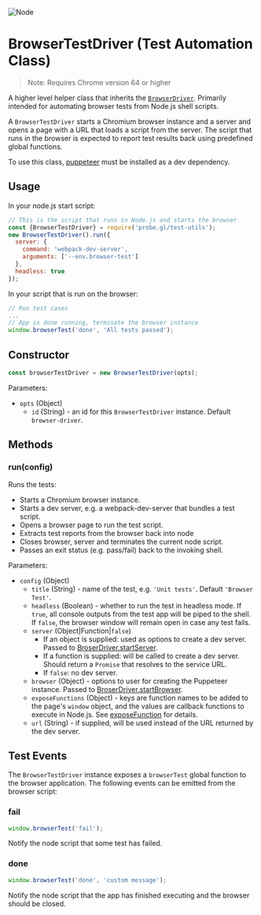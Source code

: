 <p class="badges">
  <img src="https://img.shields.io/badge/Node.js-v8.0-blue.svg?style=flat-square" alt="Node" />
</p>

# BrowserTestDriver (Test Automation Class)

> Note: Requires Chrome version 64 or higher

A higher level helper class that inherits the [`BrowserDriver`](./docs/api-reference/test/browser-task-status). Primarily intended for automating browser tests from Node.js shell scripts.

A `BrowserTestDriver` starts a Chromium browser instance and a server and opens a page with a URL that loads a script from the server. The script that runs in the browser is expected to report test results back using predefined global functions.

To use this class, [puppeteer](https://www.npmjs.com/package/puppeteer) must be installed as a dev dependency.

## Usage

In your node.js start script:

```js
// This is the script that runs in Node.js and starts the browser
const {BrowserTestDriver} = require('probe.gl/test-utils');
new BrowserTestDriver().run({
  server: {
    command: 'webpack-dev-server',
    arguments: ['--env.browser-test']
  },
  headless: true
});
```

In your script that is run on the browser:

```js
// Run test cases
...
// App is done running, terminate the browser instance
window.browserTest('done', 'All tests passed');
```


## Constructor

```js
const browserTestDriver = new BrowserTestDriver(opts);
```

Parameters:

* `opts` (Object)
  - `id` (String) - an id for this `BrowserTestDriver` instance. Default `browser-driver`.


## Methods

### run(config)

Runs the tests:

* Starts a Chromium browser instance.
* Starts a dev server, e.g. a webpack-dev-server that bundles a test script.
* Opens a browser page to run the test script.
* Extracts test reports from the browser back into node
* Closes browser, server and terminates the current node script.
* Passes an exit status (e.g. pass/fail) back to the invoking shell.

Parameters:

* `config` (Object)
  - `title` (String) - name of the test, e.g. `'Unit tests'`. Default `'Browser Test'`.
  - `headless` (Boolean) - whether to run the test in headless mode. If `true`, all console outputs from the test app will be piped to the shell. If `false`, the browser window will remain open in case any test fails.
  - `server` (Object|Function|`false`)
    + If an object is supplied: used as options to create a dev server. Passed to [BroserDriver.startServer](/docs/api-reference/test-utils/browser-driver.md).
    + If a function is supplied: will be called to create a dev server. Should return a `Promise` that resolves to the service URL.
    + If `false`: no dev server.
  - `browser` (Object) - options to user for creating the Puppeteer instance. Passed to [BroserDriver.startBrowser](/docs/api-reference/test-utils/browser-driver.md).
  - `exposeFunctions` (Object) - keys are function names to be added to the page's `window` object, and the values are callback functions to execute in Node.js. See [exposeFunction](https://github.com/GoogleChrome/puppeteer/blob/v1.11.0/docs/api.md#pageexposefunctionname-puppeteerfunction) for details.
  - `url` (String) - if supplied, will be used instead of the URL returned by the dev server.


## Test Events

The `BrowserTestDriver` instance exposes a `browserTest` global function to the browser application.
The following events can be emitted from the browser script:

### fail

```js
window.browserTest('fail');
```

Notify the node script that some test has failed.

### done

```js
window.browserTest('done', 'custom message');
```

Notify the node script that the app has finished executing and the browser should be closed.

